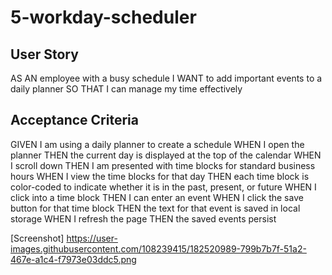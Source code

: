 # 5-workday-scheduler

## User Story
AS AN employee with a busy schedule
I WANT to add important events to a daily planner
SO THAT I can manage my time effectively
## Acceptance Criteria
GIVEN I am using a daily planner to create a schedule
WHEN I open the planner
THEN the current day is displayed at the top of the calendar
WHEN I scroll down
THEN I am presented with time blocks for standard business hours
WHEN I view the time blocks for that day
THEN each time block is color-coded to indicate whether it is in the past, present, or future
WHEN I click into a time block
THEN I can enter an event
WHEN I click the save button for that time block
THEN the text for that event is saved in local storage
WHEN I refresh the page
THEN the saved events persist

[Screenshot]
https://user-images.githubusercontent.com/108239415/182520989-799b7b7f-51a2-467e-a1c4-f7973e03ddc5.png
